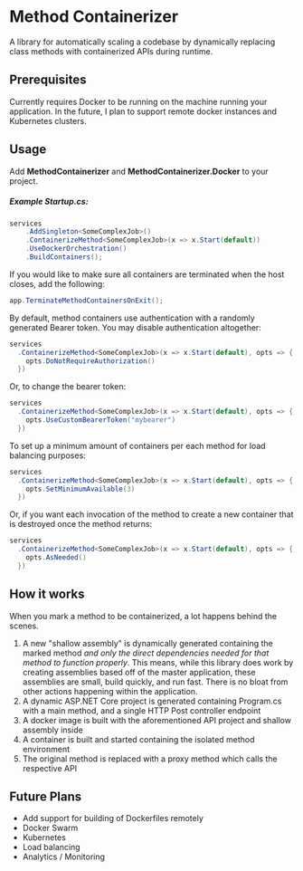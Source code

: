 # Method Containerizer

A library for automatically scaling a codebase by dynamically replacing class methods with containerized APIs during runtime.



## Prerequisites

Currently requires Docker to be running on the machine running your application. In the future, I plan to support remote docker instances and Kubernetes clusters.



## Usage

Add **MethodContainerizer** and **MethodContainerizer.Docker** to your project.

##### Example Startup.cs:

```csharp
services
    .AddSingleton<SomeComplexJob>()
    .ContainerizeMethod<SomeComplexJob>(x => x.Start(default))
    .UseDockerOrchestration()
    .BuildContainers();
```



If you would like to make sure all containers are terminated when the host closes, add the following:

```csharp
app.TerminateMethodContainersOnExit();
```



By default, method containers use authentication with a randomly generated Bearer token. You may disable authentication altogether:

```csharp
services
  .ContainerizeMethod<SomeComplexJob>(x => x.Start(default), opts => {
    opts.DoNotRequireAuthorization()
  })
```



Or, to change the bearer token:

```csharp
services
  .ContainerizeMethod<SomeComplexJob>(x => x.Start(default), opts => {
    opts.UseCustomBearerToken("mybearer")
  })
```



To set up a minimum amount of containers per each method for load balancing purposes:

```csharp
services
  .ContainerizeMethod<SomeComplexJob>(x => x.Start(default), opts => {
    opts.SetMinimumAvailable(3)
  })
```



Or, if you want each invocation of the method to create a new container that is destroyed once the method returns:

```csharp
services
  .ContainerizeMethod<SomeComplexJob>(x => x.Start(default), opts => {
    opts.AsNeeded()
  })
```





## How it works

When you mark a method to be containerized, a lot happens behind the scenes. 

1. A new "shallow assembly" is dynamically generated containing the marked method *and only the direct dependencies needed for that method to function properly*. This means, while this library does work by creating assemblies based off of the master application, these assemblies are small, build quickly, and run fast. There is no bloat from other actions happening within the application.
2. A dynamic ASP.NET Core project is generated containing Program.cs with a main method, and a single HTTP Post controller endpoint
3. A docker image is built with the aforementioned API project and shallow assembly inside
4. A container is built and started containing the isolated method environment
5. The original method is replaced with a proxy method which calls the respective API



## Future Plans

- Add support for building of Dockerfiles remotely
- Docker Swarm
- Kubernetes
- Load balancing
- Analytics / Monitoring